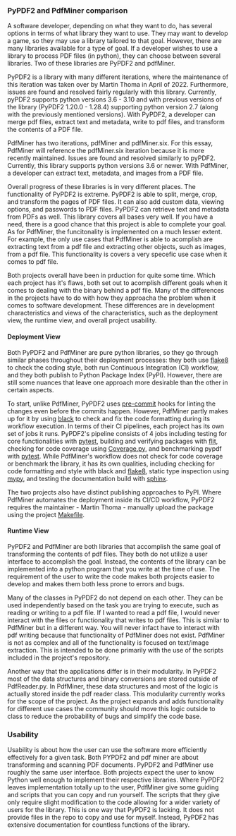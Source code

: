 ### PyPDF2 and PdfMiner comparison

A software developer, depending on what they want to do, has several options in terms of what library they want to use. They may want to develop a game, so they may use a library tailored to that goal. However, there are many libraries available for a type of goal. If a developer wishes to use a library to process PDF files (in python), they can choose between several libraries. Two of these libraries are PyPDF2 and pdfMiner.

PyPDF2 is a library with many different iterations, where the maintenance of this iteration was taken over by Martin Thoma in April of 2022. Furthermore, issues are found and resolved fairly regularly with this library. Currently, pyPDF2 supports python versions 3.6 - 3.10 and with previous versions of the library (PyPDF2 1.20.0 - 1.28.4) supporting python version 2.7 (along with the previously mentioned versions). With PyPDF2, a developer can merge pdf files, extract text and metadata, write to pdf files, and transform the contents of a PDF file. 

PdfMiner has two iterations, pdfMiner and pdfMiner.six. For this essay, PdfMiner will reference the pdfMiner.six iteration because it is more recently maintained. Issues are found and resolved similarly to pyPDF2. Currently, this library supports python versions 3.6 or newer. With PdfMiner, a developer can extract text, metadata, and images from a PDF file.  

Overall progress of these libraries is in very different places. The functionality of PyPDF2 is extreme. PyPDF2 is able to split, merge, crop, and transform the pages of PDF files. It can also add custom data, viewing options, and passwords to PDF files. PyPDF2 can retrieve text and metadata from PDFs as well. This library covers all bases very well. If you have a need, there is a good chance that this project is able to complete your goal. As for PdfMiner, the funcitonality is implemented on a much lesser extent. For example, the only use cases that PdfMiner is able to acomplish are extracting text from a pdf file and extracting other objects, such as images, from a pdf file. This functionality is covers a very specefic use case when it comes to pdf file.

Both projects overall have been in prduction for quite some time. Which each project has it's flaws, both set out to acomplish different goals when it comes to dealing with the binary behind a pdf file. Many of the differences in the projects have to do with how they approacha the problem when it comes to software development. These differences are in development characteristics and views of the characteristics, such as the deployment view, the runtime view, and overall project usability.

#### Deployment View 
Both PyPDF2 and PdfMiner are pure python libraries, so they go through similar phases throughout their deployment processes: they both use [flake8](https://flake8.pycqa.org/en/latest/) to check the coding style, both run Continuous Integration (CI) workflow, and they both publish to Python Package Index (PyPI). However, there are still some nuances that leave one approach more desirable than the other in certain aspects.  

To start, unlike PdfMiner, PyPDF2 uses [pre-commit](https://pre-commit.com/) hooks for linting the changes even before the commits happen. However, PdfMiner partly makes up for it by using [black](https://black.readthedocs.io/en/stable/) to check and fix the code formatting during its workflow execution. In terms of their CI pipelines, each project has its own set of jobs it runs. PyPDF2's pipeline consists of 4 jobs including testing for core functionalities with [pytest](https://docs.pytest.org/en/7.2.x/), building and verifying packages with [flit](https://flit.pypa.io/en/stable/), checking for code coverage using [Coverage.py](https://coverage.readthedocs.io/en/6.5.0/), and benchmarking pypdf with [pytest](https://docs.pytest.org/en/7.2.x/). While PdfMiner's workflow does not check for code coverage or benchmark the library, it has its own qualities, including checking for code formatting and style with black and [flake8](https://flake8.pycqa.org/en/latest/), static type inspection using [mypy](http://mypy-lang.org/), and testing the documentation build with [sphinx](https://www.sphinx-doc.org/en/master/index.html).  

The two projects also have distinct publishing approaches to PyPI. Where PdfMiner automates the deployment inside its CI/CD workflow, PyPDF2 requires the maintainer - Martin Thoma - manually upload the package using the project [Makefile](https://github.com/py-pdf/PyPDF2/blob/main/Makefile).

#### Runtime View
PyPDF2 and PdfMiner are both libraries that accomplish the same goal of transforming the contents of pdf files. They both do not utilize a user interface to accomplish the goal. Instead, the contents of the library can be implemented into a python program that you write at the time of use. The requirement of the user to write the code makes both projects easier to develop and makes them both less prone to errors and bugs.

Many of the classes in PyPDF2 do not depend on each other. They can be used independently based on the task you are trying to execute, such as reading or writing to a pdf file. If I wanted to read a pdf file, I would never interact with the files or functionality that writes to pdf files. This is similar to PdfMiner but in a different way. You will never infact have to interact with pdf writing because that functionality of PdfMiner does not exist. PdfMiner is not as complex and all of the functionality is focused on text/image extraction. This is intended to be done primarily with the use of the scripts included in the project's repository.

Another way that the applications differ is in their modularity. In PyPDF2 most of the data structures and binary conversions are stored outside of PdfReader.py. In PdfMiner, these data structures and most of the logic is actually stored inside the pdf reader class. This modularity currently works for the scope of the project. As the project expands and adds functionality for different use cases the community should move this logic outside to class to reduce the probability of bugs and simplify the code base.

### Usability
Usability is about how the user can use the software more efficiently effectively for a given task. Both PYPDF2 and pdf miner are about transforming and scanning PDF documents. PyPDF2 and PdfMiner use roughly the same user interface. Both projects expect the user to know Python well enough to implement their respective libraries. Where PyPDF2 leaves implementation totally up to the user, PdfMiner give some guiding and scripts that you can copy and run yourself. The scripts that they give only require slight modification to the code allowing for a wider variety of users for the library. This is one way that PyPDF2 is lacking. It does not provide files in the repo to copy and use for myself. Instead, PyPDF2 has extensive documentation for countless functions of the library.
